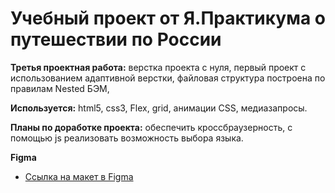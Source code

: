 
# Учебный проект от Я.Практикума о путешествии по России   

**Третья проектная работа:** верстка проекта с нуля, первый проект с использованием адаптивной верстки, файловая структура построена по правилам Nested БЭМ, 

**Используется:** html5, css3, Flex, grid, анимации CSS, медиазапросы.  

**Планы по доработке проекта:**  обеспечить кроссбраузерность, с помощью js реализовать возможность выбора языка.

**Figma**

* [Ссылка на макет в Figma](https://www.figma.com/file/5S2WSbEFL6awjVWJ0NWL8Q/Sprint-3_-Russia-_-desktop-mobile?node-id=28503%3A0)

